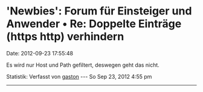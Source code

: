 \'Newbies\': Forum für Einsteiger und Anwender • Re: Doppelte Einträge (https http) verhindern
==============================================================================================

Date: 2012-09-23 17:55:48

Es wird nur Host und Path gefiltert, deswegen geht das nicht.

Statistik: Verfasst von
[gaston](http://forum.yacy-websuche.de/memberlist.php?mode=viewprofile&u=918)
--- So Sep 23, 2012 4:55 pm

------------------------------------------------------------------------
